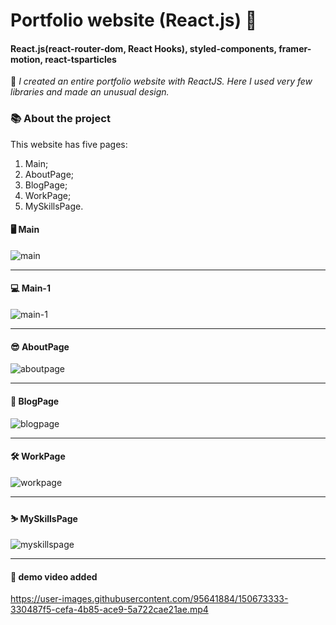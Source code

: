 # Portfolio website (React.js) 📖
#### React.js(react-router-dom, React Hooks), styled-components, framer-motion, react-tsparticles

🔏 _I created an entire portfolio website with ReactJS. Here I used very few libraries and made an unusual design._

### 📚 About the project

This website has five pages:
1. Main;
2. AboutPage;
3. BlogPage;
4. WorkPage;
5. MySkillsPage.

#### 🖥 Main

![main](https://user-images.githubusercontent.com/95641884/150649519-8feaa515-29ba-4618-b5e4-e2d8b7ef42e9.png)

---

#### 💻 Main-1

![main-1](https://user-images.githubusercontent.com/95641884/150650053-1cdc5c33-44e0-46f9-abae-49a262c308c0.png)

---

#### 😎 AboutPage

![aboutpage](https://user-images.githubusercontent.com/95641884/150649553-f305e2fe-3c93-4f00-bca1-0b05d6e831e2.png)

---

#### 📃 BlogPage

![blogpage](https://user-images.githubusercontent.com/95641884/150649585-23ebf363-2ffa-4dbc-ad90-a7a564fdad22.png)

---

#### 🛠 WorkPage

![workpage](https://user-images.githubusercontent.com/95641884/150649608-a7f8d8bb-17a2-40ad-9190-d8026dc4bbf2.png)

---

#### ⛷ MySkillsPage


![myskillspage](https://user-images.githubusercontent.com/95641884/150649626-edd8b8d5-957b-4045-93d1-12f4b83a61e6.png)

---

#### 🎥 demo video added



https://user-images.githubusercontent.com/95641884/150673333-330487f5-cefa-4b85-ace9-5a722cae21ae.mp4









